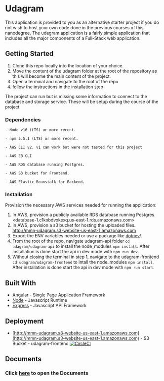 # Udagram

This application is provided to you as an alternative starter project if you do not wish to host your own code done in the previous courses of this nanodegree. The udagram application is a fairly simple application that includes all the major components of a Full-Stack web application.

## Getting Started

1. Clone this repo locally into the location of your choice.
1. Move the content of the udagram folder at the root of the repository as this will become the main content of the project.
1. Open a terminal and navigate to the root of the repo
1. follow the instructions in the installation step

The project can run but is missing some information to connect to the database and storage service. These will be setup during the course of the project

### Dependencies

```text
- Node v16 (LTS) or more recent.

- npm 5.5.1 (LTS) or more recent.

- AWS CLI v2, v1 can work but were not tested for this project

- AWS EB CLI

- AWS RDS database running Postgres.

- AWS S3 bucket for Frontend.

- AWS Elastic Beanstalk for Backend.

```

### Installation

Provision the necessary AWS services needed for running the application:

1. In AWS, provision a publicly available RDS database running Postgres. <database-1.c1kobdvxkexq.us-east-1.rds.amazonaws.com>
1. In AWS, provision a s3 bucket for hosting the uploaded files. <http://mmn-udagram.s3-website-us-east-1.amazonaws.com>
1. Export the ENV variables needed or use a package like [dotnev](https://www.npmjs.com/package/dotenv)/.
1. From the root of the repo, navigate udagram-api folder `cd udagram/udagram-api` to install the node_modules `npm install`. After installation is done start the api in dev mode with `npm run dev`.
1. Without closing the terminal in step 1, navigate to the udagram-frontend `cd udagram/udagram-frontend` to intall the node_modules `npm install`. After installation is done start the api in dev mode with `npm run start`.

## Built With

- [Angular](https://angular.io/) - Single Page Application Framework
- [Node](https://nodejs.org) - Javascript Runtime
- [Express](https://expressjs.com/) - Javascript API Framework

## Deployment

- [http://mmn-udagram.s3-website-us-east-1.amazonaws.com](http://mmn-udagram.s3-website-us-east-1.amazonaws.com) - S3 Bucket - udagram-frontend
  [![CircleCI](https://circleci.com/gh/circleci/circleci-docs.svg?style=svg)](https://app.circleci.com/pipelines/github/mmn420/udagram)

## Documents

### Click [here](https://github.com/mmn420/udagram/tree/main/Documentation) to open the Documents
